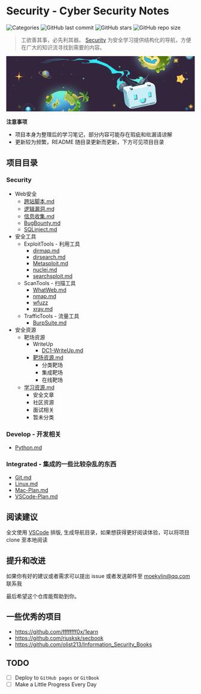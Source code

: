 # Security - Cyber Security Notes
![Categories](https://img.shields.io/badge/Categories-knowledge-orange) ![GitHub last commit](https://img.shields.io/github/last-commit/moekylin/Security) ![GitHub stars](https://img.shields.io/github/stars/moekylin/Security) ![GitHub repo size](https://img.shields.io/github/repo-size/moekylin/Security)

> 工欲善其事，必先利其器。 [Security](https://github.com/moekylin/Security) 为安全学习提供结构化的导航，方便在广大的知识流寻找到需要的内容。

![](@attachment/images/banner/README2.png)

<!-- <p align=center>
  <img src=https://img.shields.io/badge/Categories-knowledge-orange>
  <img src=https://img.shields.io/github/last-commit/moekylin/Security>
  <img src=https://img.shields.io/github/stars/moekylin/Security>
  <img src=https://img.shields.io/github/repo-size/moekylin/Security>
  <br><img src=https://s2.hdslb.com/bfs/archive/9f84c2bc342ac83a4804b019cbbac6b4e318ab51.jpg style="">
</p> -->

**注意事项**
- 项目本身为整理后的学习笔记，部分内容可能存在瑕疵和纰漏请谅解
- 更新较为频繁，README 随目录更新而更新，下方可见项目目录

## 项目目录

### Security
* Web安全
  * [跨站脚本.md](Security/Web安全/跨站脚本.md)
  * [逻辑漏洞.md](Security/Web安全/逻辑漏洞.md)
  * [信息收集.md](Security/Web安全/信息收集.md)
  * [BugBounty.md](Security/Web安全/BugBounty.md)
  * [SQLinject.md](Security/Web安全/SQLinject.md)
* 安全工具
  * ExploitTools - 利用工具
    * [dirmap.md](Security/安全工具/ScanTools/dirmap.md)
    * [dirsearch.md](Security/安全工具/ScanTools/dirsearch.md)
    * [Metasploit.md](Security/安全工具/ExploitTools/Metasploit.md)
    * [nuclei.md](Security/安全工具/ExploitTools/nuclei.md)
    * [searchsploit.md](Security/安全工具/ExploitTools/searchsploit.md)
  * ScanTools - 扫描工具
    * [WhatWeb.md](Security/安全工具/ScanTools/WhatWeb.md)
    * [nmap.md](Security/安全工具/ScanTools/nmap.md)
    * [wfuzz](Security/安全工具/ScanTools/wfuzz)
    * [xray.md](Security/安全工具/ScanTools/xray.md)
  * TrafficTools - 流量工具
    * [BurpSuite.md](Security/安全工具/TrafficTools/BurpSuite.md)
* 安全资源
  * 靶场资源
    * WriteUp
      * [DC1-WriteUp.md](./安全资源/靶场资源/WriteUp/DC1-WriteUp.md)
    * [靶场资源.md](./安全资源/靶场资源/靶场资源.md)
      * 分类靶场
      * 集成靶场
      * 在线靶场
  * [学习资源.md](./安全资源/学习资源.md)
    * 安全文章
    * 社区资源
    * 面试相关
    * 暂未分类

### Develop - 开发相关
* [Python.md](Develop/Python.md)

### Integrated - 集成的一些比较杂乱的东西
* [Git.md](./Integrated/Git.md)
* [Linux.md](./Integrated/Linux.md)
* [Mac-Plan.md](./Integrated/Mac-Plan.md)
* [VSCode-Plan.md](./Integrated/VSCode-Plan.md)

## 阅读建议

全文使用 [VSCode](https://azure.microsoft.com/zh-cn/products/visual-studio-code/) 排版, 生成导航目录，如果想获得更好阅读体验，可以将项目 clone 至本地阅读

## 提升和改进

如果你有好的建议或者需求可以提出 issue 或者发送邮件至 moekylin@qq.com 联系我

最后希望这个仓库能帮助到你。

## 一些优秀的项目
- https://github.com/ffffffff0x/1earn
- https://github.com/riusksk/secbook
- https://github.com/olist213/Information_Security_Books

## TODO
- [ ] Deploy to `GitHub pages` or `GitBook`
- [ ] Make a Little Progress Every Day
